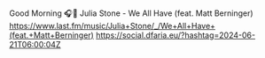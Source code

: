 Good Morning 🎧🎵 Julia Stone - We All Have (feat. Matt Berninger)  https://www.last.fm/music/Julia+Stone/_/We+All+Have+(feat.+Matt+Berninger) https://social.dfaria.eu/?hashtag=2024-06-21T06:00:04Z